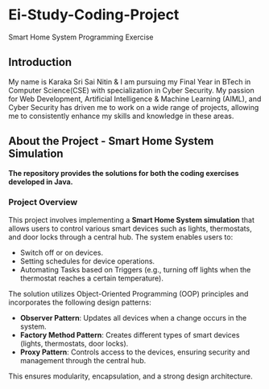 # Ei-Study-Coding-Project
Smart Home System Programming Exercise

## Introduction
My name is Karaka Sri Sai Nitin & I am pursuing my Final Year in BTech in Computer Science(CSE) with specialization in Cyber Security. My passion for Web Development, Artificial Intelligence & Machine Learning (AIML), and Cyber Security has driven me to work on a wide range of projects, allowing me to consistently enhance my skills and knowledge in these areas.

## About the Project - **Smart Home System Simulation**
**The repository provides the solutions for both the coding exercises developed in Java.**

### Project Overview

This project involves implementing a **Smart Home System simulation** that allows users to control various smart devices such as lights, thermostats, and door locks through a central hub. The system enables users to:

- Switch off or on devices.
- Setting schedules for device operations.
- Automating Tasks based on Triggers (e.g., turning off lights when the thermostat reaches a certain temperature).

The solution utilizes Object-Oriented Programming (OOP) principles and incorporates the following design patterns:

- **Observer Pattern**: Updates all devices when a change occurs in the system.
- **Factory Method Pattern**: Creates different types of smart devices (lights, thermostats, door locks).
- **Proxy Pattern**: Controls access to the devices, ensuring security and management through the central hub.

This ensures modularity, encapsulation, and a strong design architecture.


